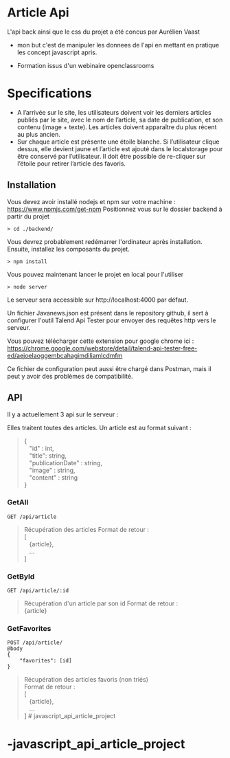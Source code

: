# Article Api 
L'api back ainsi que le css du projet a été concus par Aurélien Vaast 
* mon but c'est  de manipuler les donnees de l'api en mettant en pratique les concept javascript apris. 

* Formation issus d'un webinaire openclassrooms

# Specifications

* A l’arrivée sur le site, les utilisateurs doivent voir les derniers articles
publiés par le site, avec le nom de l’article, sa date de publication, et
son contenu (image + texte). Les articles doivent apparaître du plus
récent au plus ancien.
* Sur chaque article est présente une étoile blanche. Si l’utilisateur
clique dessus, elle devient jaune et l’article est ajouté dans le
localstorage pour être conservé par l’utilisateur. Il doit être possible
de re-cliquer sur l’étoile pour retirer l’article des favoris.

## Installation
Vous devez avoir installé nodejs et npm sur votre machine : https://www.npmjs.com/get-npm
Positionnez vous sur le dossier backend à partir du projet
```
> cd ./backend/
```
Vous devrez probablement redémarrer l'ordinateur après installation.
Ensuite, installez les composants du projet.
```
> npm install
```
Vous pouvez maintenant lancer le projet en local pour l'utiliser
```
> node server
```
Le serveur sera accessible sur http://localhost:4000 par défaut.

Un fichier Javanews.json est présent dans le repository github, il sert à configurer l'outil Talend Api Tester pour envoyer des requêtes http vers le serveur.

Vous pouvez télécharger cette extension pour google chrome ici : https://chrome.google.com/webstore/detail/talend-api-tester-free-ed/aejoelaoggembcahagimdiliamlcdmfm

Ce fichier de configuration peut aussi être chargé dans Postman, mais il peut y avoir des problèmes de compatibilité.

## API
Il y a actuellement 3 api sur le serveur :

Elles traitent toutes des articles. Un article est au format suivant : 

> {  
> &nbsp;&nbsp;&nbsp;"id" : int,  
> &nbsp;&nbsp;&nbsp;"title": string,  
> &nbsp;&nbsp;&nbsp;"publicationDate" : string,  
> &nbsp;&nbsp;&nbsp;"image" : string,  
> &nbsp;&nbsp;&nbsp;"content" : string  
> }  

### GetAll
```
GET /api/article
```
> Récupération des articles
> Format de retour :  
> [  
> &nbsp;&nbsp;&nbsp;{article},  
> &nbsp;&nbsp;&nbsp;...  
> ] 

### GetById
```
GET /api/article/:id
```
> Récupération d'un article par son id
> Format de retour :  
> {article}

### GetFavorites
```
POST /api/article/
@body 
{
    "favorites": [id]
}
```
> Récupération des articles favoris (non triés)  
> Format de retour :  
> [  
> &nbsp;&nbsp;&nbsp;{article},  
> &nbsp;&nbsp;&nbsp;...  
> ]  # javascript_api_article_project
# -javascript_api_article_project
